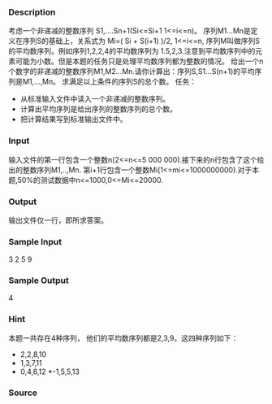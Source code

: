 
### Description
考虑一个非递减的整数序列 S1,....Sn+1(Si<=Si+1  1<=i<=n)。
序列M1...Mn是定义在序列S的基础上，关系式为 Mi=( Si + S(i+1) )/2, 1<=i<=n,
序列M叫做序列S的平均数序列。例如序列1,2,2,4的平均数序列为 1.5,2,3.注意到平均数序列中的元素可能为小数。但是本题的任务只是处理平均数序列都为整数的情况。
给出一个n个数字的非递减的整数序列M1,M2...Mn.请你计算出：序列S,S1...S(n+1)的平均序列是M1,...,Mn。
求满足以上条件的序列S的总个数。
任务：
* 从标准输入文件中读入一个非递减的整数序列。
* 计算出平均序列是给出序列的整数序列的总个数。
* 把计算结果写到标准输出文件中。

### Input
输入文件的第一行包含一个整数n(2<=n<=5 000 000).接下来的n行包含了这个给出的整数序列M1,..,Mn.
第i+1行包含一个整数Mi(1<=mi<=1000000000).对于本题,50%的测试数据中n<=1000,0<=Mi<=20000.

### Output
输出文件仅一行，即所求答案。

### Sample Input
3
2
5
9	
### Sample Output
4

### Hint
本题一共存在4种序列， 他们的平均数序列都是2,3,9。这四种序列如下：
* 2,2,8,10
* 1,3,7,11
* 0,4,6,12
*-1,5,5,13

### Source
